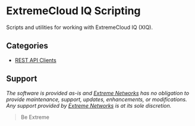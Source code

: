 # ExtremeCloud IQ Scripting

Scripts and utilities for working with ExtremeCloud IQ (XIQ).

## Categories

* [REST API Clients](REST_Clients/README.md)

## Support

_The software is provided as-is and [Extreme Networks](http://www.extremenetworks.com/) has no obligation to provide maintenance, support, updates, enhancements, or modifications. Any support provided by [Extreme Networks](http://www.extremenetworks.com/) is at its sole discretion._

>Be Extreme

